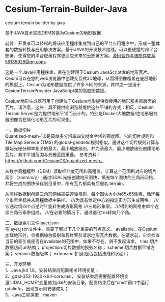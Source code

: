 # Cesium-Terrain-Builder-Java
cesium terrain builder by java

基于JAVA技术实现DEM转换为Cesium的地形数据

前言：开发者可以轻松的将该应用程序集成到自己的平台应用程序中，形成一整体套的数据转换与应用解决方案。基于JAVA的开发技术路线，可以更便捷的跨平台部署，使得您的平台应用程序更适应未来的云部署方案。源码合作与该邮件联系59135929@qq.com。

这是一个Java应用程序库，旨在创建用于Cesium JavaScript库的地形瓦片。Ceium可以在您的web浏览器中创建交互式3D地球，从而将图像覆盖在底层地形的模型上。Cesium为地形数据提供了许多不同的来源，其中之一是用于CesiumTerrainProvider JavaScript类的高度图数据。

Cesium地形生成器可用于创建位于Cesium地形提供商使用的地形服务器后面的瓦片。请注意，这些工具不提供向浏览器提供这些平铺的方式：相反，Cesium Terrain Server是为提供地形平铺而设计的。特别是Docker大地数据/铯地形服务器图像旨在简化地形瓦片的可视化。

一、数据切片  
Quantized-mesh-1.0是简单多分辨率四叉树金字塔的高度图。它的切片规则和Tile Map Service (TMS) 的global-geodetic规则相似。通过这个切片规则计算与原始光栅分辨率相关的最大、最小缩放级别，并为该最大、最小缩放级别创建地形瓦片，其中平铺范围与光栅范围重叠。
参考资料：https://github.com/CesiumGS/quantized-mesh。

从数字高程模型（DEM）读取经纬度范围和高程值，计算这个范围所对应的切片索引（zoom/x/y）,通过GDAL光栅创建地形图块，填充每个图块的三角形网格，并将生成的图块保存到目录中，所有瓦片都具有后缀名.terrain。

从高程数据到创建三角形网格需要遵循规则，每个图块大小为65x65像素，循环每个象素坐标并从高程数据中采样。
///为具有给定中心的指定正方形生成网格。
///它通过绕四个点逆时针旋转生成方形网格
///三角形象限。
///得到的网格由单个连续三角形条带组成，
///在必要的情况下，通过退化tris转向几个角。

二、数据索引文件layer.json  
在layer.json文件中，需要了解以下几个重要的节点意义。
available：在Cesium加载地形时，会根据缩放级别和瓦片索引请求地形瓦片数据，在请求前，它会检查当前的索引值是否在available的范围中，如果不存在，则不发起请求。
tiles:切片数据访问url结构；
projection:切片数据的投影名称；
scheme:切片数据平铺方案；
version:数据版本；
extension:扩展(是否包括法线和水面)；

三、开发环境  
1、Java jkd 1.8，安装结束后配置相关环境变量；  
2、gdal-353-1930-x64-core.msi， 安装结束后需要配置环境变量“JDAL_HOME”变量值为jdal的安装目录。配置结束后在“cmd”窗口中运行gdalinfo，出现提示则安装成功；  
3、Java工程类型：maven
